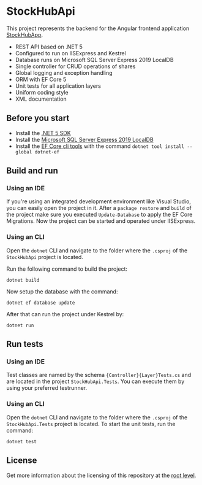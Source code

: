 # StockHubApi

This project represents the backend for the Angular frontend application <a href="https://github.com/samuelschnurr/stock-hub/tree/main/StockHubApp">StockHubApp</a>. 

- REST API based on .NET 5
- Configured to run on IISExpress and Kestrel
- Database runs on Microsoft SQL Server Express 2019 LocalDB
- Single controller for CRUD operations of shares
- Global logging and exception handling
- ORM with EF Core 5
- Unit tests for all application layers
- Uniform coding style
- XML documentation

## Before you start
- Install the <a href="https://dotnet.microsoft.com/download/dotnet/5.0">.NET 5 SDK</a>
- Install the <a href="https://www.microsoft.com/de-de/sql-server/sql-server-downloads?rtc=1">Microsoft SQL Server Express 2019 LocalDB</a>
- Install the <a href="https://docs.microsoft.com/en-us/ef/core/cli/dotnet">EF Core cli tools</a> with the command `dotnet tool install --global dotnet-ef`

## Build and run

### Using an IDE

If you're using an integrated development environment like Visual Studio, you can easily open the project in it.
After a `package restore` and `build` of the project make sure you executed `Update-Database` to apply the EF Core Migrations.
Now the project can be started and operated under IISExpress.

### Using an CLI

Open the `dotnet` CLI and navigate to the folder where the `.csproj` of the `StockHubApi` project is located.

Run the following command to build the project:
```
dotnet build
```
Now setup the database with the command:
```
dotnet ef database update
```
After that can run the project under Kestrel by:

```
dotnet run
```

## Run tests

### Using an IDE

Test classes are named by the schema `{Controller}{Layer}Tests.cs` and are located in the project `StockHubApi.Tests`. You can execute them by using your preferred testrunner. 

### Using an CLI

Open the `dotnet` CLI and navigate to the folder where the `.csproj` of the `StockHubApi.Tests` project is located. To start the unit tests, run the command:

```
dotnet test
```

## License

Get more information about the licensing of this repository at the <a href="https://github.com/samuelschnurr/stock-hub#license">root level</a>.
